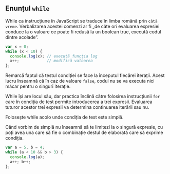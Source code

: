 ## Enunțul `while`

While ca instrucțiune în JavaScript se traduce în limba română prin `câtă vreme`. Verbalizarea acestei comenzi ar fi „de câte ori evaluarea expresiei conduce la o valoare ce poate fi redusă la un boolean true, execută codul dintre acolade”.

```javascript
var x = 0;
while (x < 10) {
  console.log(x); // execută funcția log
  x++;            // modifică valoarea
};
```

Remarcă faptul că testul condiției se face la începutul fiecărei iterații. Acest lucru înseamnă că în caz de valoare `false`, codul nu se va executa nici măcar pentru o singurî iterație.

While își are locul său, dar practica înclină către folosirea instrucțiunii `for` care în condiția de test permite introducerea a trei expresii. Evaluarea tuturor acestor trei expresii va determina continuarea iterării sau nu.

Folosește while acolo unde condiția de test este simplă.

Când vorbim de simplă nu înseamnă să te limitezi la o singură expresie, cu poți avea una care să fie o combinație destul de elaborată care să exprime condiția.

```javascript
var a = 5, b = 4;
while (a < 10 && b > 3) {
  console.log(a);
  a++; b++;
};
```
